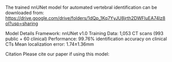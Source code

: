 The trained nnUNet model for automated vertebral identification can be downloaded from: https://drive.google.com/drive/folders/1dQp_1Kq7YyJU8jrth2DWFluEA74lz8ol?usp=sharing

Model Details
Framework: nnUNet v1.0
Training Data: 1,053 CT scans (993 public + 60 clinical)
Performance:
99.76% identification accuracy on clinical CTs
Mean localization error: 1.74±1.36mm

Citation
Please cite our paper if using this model:
